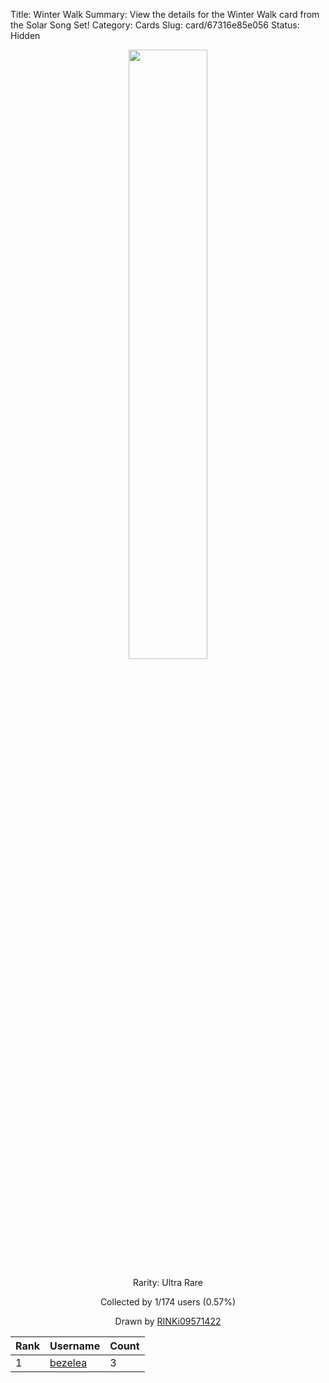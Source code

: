 Title: Winter Walk
Summary: View the details for the Winter Walk card from the Solar Song Set!
Category: Cards
Slug: card/67316e85e056
Status: Hidden

<center><a href='/images/cards/67316e85e056.png'><img src='/images/cards/67316e85e056.png' width='50%'></a>

Rarity: Ultra Rare

Collected by 1/174 users (0.57%)

Drawn by <a href='https://twitter.com/RINKi09571422'>RINKi09571422</a></center>

<table class="table">
  <thead>
    <tr>
      <th scope="col">Rank</th>
      <th scope="col">Username</th>
      <th scope="col">Count</th>
    </tr>
  </thead>
  <tbody>
    <tr>
      <td>1</td>
      <td><a href="https://www.twitch.tv/bezelea">bezelea</a></td>
      <td>3</td>
      </tr>
  </tbody>
</table>